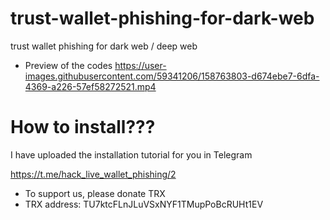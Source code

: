 # trust-wallet-phishing-for-dark-web
trust wallet phishing for dark web / deep web

* Preview of the codes
https://user-images.githubusercontent.com/59341206/158763803-d674ebe7-6dfa-4369-a226-57ef58272521.mp4

# How to install???
I have uploaded the installation tutorial for you in Telegram

https://t.me/hack_live_wallet_phishing/2

* To support us, please donate TRX
* TRX address: TU7ktcFLnJLuVSxNYF1TMupPoBcRUHt1EV
